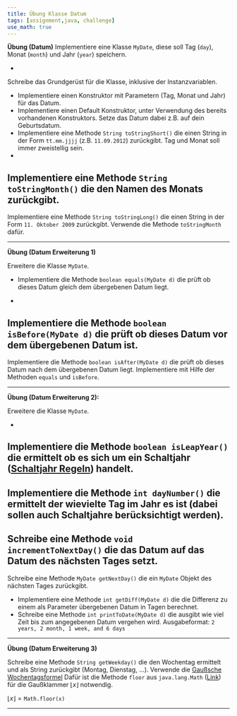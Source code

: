 ```yaml
---
title: Übung Klasse Datum
tags: [assignment,java, challenge]
use_math: true
---
```


**Übung (Datum)**
Implementiere eine Klasse `MyDate`, diese soll Tag (`day`), Monat (`month`) und Jahr (`year`) speichern.

- 
Schreibe das Grundgerüst für die Klasse, inklusive der Instanzvariablen.
- Implementiere einen Konstruktor mit Parametern (Tag, Monat und Jahr) für das Datum.
- Implementiere einen Default Konstruktor, unter Verwendung des bereits vorhandenen Konstruktors. Setze das Datum dabei z.B. auf dein Geburtsdatum.
- Implementiere eine Methode `String toStringShort()` die einen String in der Form `tt.mm.jjjj` (z.B. `11.09.2012`) zurückgibt. Tag und Monat soll immer zweistellig sein.
- 
Implementiere eine Methode `String toStringMonth()` die den Namen des Monats zurückgibt.
- 
Implementiere eine Methode `String toStringLong()` die einen String in der Form `11. Oktober 2009` zurückgibt. Verwende die Methode `toStringMonth` dafür.

---

**Übung (Datum Erweiterung 1)** 

Erweitere die Klasse `MyDate`.

- Implementiere die Methode `boolean equals(MyDate d)` die prüft ob dieses Datum gleich dem übergebenen Datum liegt.

- 
Implementiere die Methode `boolean isBefore(MyDate d)` die prüft ob dieses Datum vor dem übergebenen Datum ist.
- 
Implementiere die Methode `boolean isAfter(MyDate d)` die prüft ob dieses Datum nach dem übergebenen Datum liegt. Implementiere mit Hilfe der Methoden `equals` und `isBefore`.

---

**Übung (Datum Erweiterung 2):** 

Erweitere die Klasse `MyDate`.

- 
Implementiere die Methode `boolean isLeapYear()` die ermittelt ob es sich um ein Schaltjahr ([Schaltjahr Regeln](http://www.kalenderland.com/lexikon/schaltjahr-schaltregeln.php)) handelt.
- 
Implementiere die Methode `int dayNumber()` die ermittelt der wievielte Tag im Jahr es ist (dabei sollen auch Schaltjahre berücksichtigt werden).
- 
Schreibe eine Methode `void incrementToNextDay()` die das Datum auf das Datum des nächsten Tages setzt.
- 
Schreibe eine Methode `MyDate getNextDay()` die ein `MyDate` Objekt des nächsten Tages zurückgibt.
- Implementiere eine Methode `int getDiff(MyDate d)` die die Differenz zu einem als Parameter übergebenen Datum in Tagen berechnet. 
- Schreibe eine Methode `int printToDate(MyDate d)` die ausgibt wie viel Zeit bis zum angegebenen Datum vergehen wird.
Ausgabeformat: `2 years, 2 month, 1 week, and 6 days`


---

**Übung (Datum Erweiterung 3)** 

Schreibe eine Methode `String getWeekday()` die den Wochentag ermittelt und als String zurückgibt (Montag, Dienstag, ...). Verwende die [Gaußsche Wochentagsformel](http://de.wikipedia.org/wiki/Gau%C3%9Fsche_Wochentagsformel)
Dafür ist die Methode 
`floor` aus `java.lang.Math`  ([Link](http://docs.oracle.com/javase/8/docs/api/java/lang/Math.html)) für die Gaußklammer $\lfloor x\rfloor$ notwendig.

$\lfloor x\rfloor = \mathtt{Math.floor(x)}$

---



